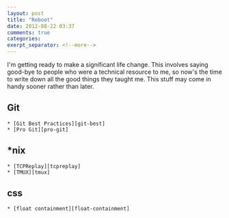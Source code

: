 ```yaml
---
layout: post
title: "Reboot"
date: 2012-08-22 03:37
comments: true
categories: 
exerpt_separator: <!--more-->
---
```

I'm getting ready to make a significant life change.  This involves saying good-bye to people who were a technical resource to me, so now's the time to write down all the good things they taught me. This stuff may come in handy sooner rather than later.
<!-- more -->

## Git

    * [Git Best Practices][git-best]
    * [Pro Git][pro-git]

## *nix

    * [TCPReplay][tcpreplay]
    * [TMUX][tmux]

## css

    * [float containment][float-containment]

[git-best]: http://sethrobertson.github.com/GitBestPractices
[pro-git]: http://git-scm.com/book
[tcpreplay]: http://tcpreplay.synfin.net/
[tmux]: http://tmux.sourceforge.net/
[float-contain]: http://colinaarts.com/articles/float-containment/

<!-- see https://github.com/Shopify/liquid/wiki/Liquid-for-Designers for stuff 
# H1
## H2
[I'm an inline-style link](https://www.google.com)
![alt text](https://github.com/adam-p/markdown-here/raw/master/src/common/images/icon48.png 'Logo Title Text 1')
```javascript
var s = 'JavaScript syntax highlighting';
alert(s);
```
   * an unordered list item (note a newline is required before the list begins)
   1. an ordered list item
| Tables        | Are           | Cool  |
| ------------- |:-------------:| -----:|
| col 3 is      | right-aligned | $1600 |
-->
